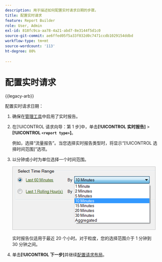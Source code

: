```yaml
---
description: 用于描述如何配置实时请求日期的步骤。
title: 配置实时请求
feature: Report Builder
role: User, Admin
exl-id: 818fc9ca-aa78-4a21-abd7-8e3144f5d1c0
source-git-commit: ae6ffed05f5a33f032d0c7471ccdb1029154ddbd
workflow-type: tm+mt
source-wordcount: '113'
ht-degree: 80%

---
```


# 配置实时请求

{{legacy-arb}}

配置实时请求日期：

1. 确保在[管理工具](https://experienceleague.adobe.com/docs/analytics/admin/admin-tools/real-time-reports/t-realtime-admin.html)中启用了实时报告。
1. 在[!UICONTROL 请求向导：第 1 步]中，单击&#x200B;**[!UICONTROL 实时报告]** > **[!UICONTROL `<report type>`]**。

   例如，选择“流量报告”。当您选择实时报告类型时，将显示“[!UICONTROL 选择时间范围]”选项。

1. 以分钟或小时为单位选择一个时间范围。

   ![屏幕截图显示了“选择时间范围”选项（已选择“最近60分钟”）。](assets/real_time_select_date.png)

   实时报告仅适用于最近 20 个小时。对于粒度，您的选择范围介于 1 分钟到 30 分钟之间。
1. 单击&#x200B;**[!UICONTROL 下一步]**&#x200B;并继续[配置请求布局](/help/analyze/legacy-report-builder/layout/layout.md)。
